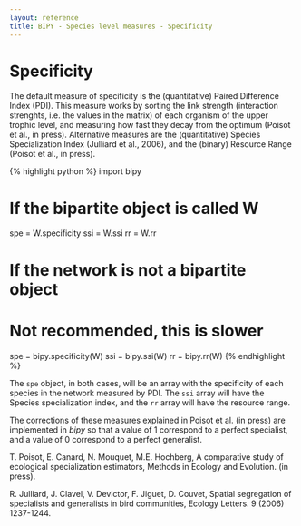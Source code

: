 ```yaml
---
layout: reference
title: BIPY - Species level measures - Specificity
---
```


# Specificity

The default measure of specificity is the (quantitative) Paired Difference Index (PDI). This measure works by sorting the link strength (interaction strenghts, i.e. the values in the matrix) of each organism of the upper trophic level, and measuring how fast they decay from the optimum (Poisot et al., in press). Alternative measures are the (quantitative) Species Specialization Index (Julliard et al., 2006), and the (binary) Resource Range (Poisot et al., in press).

{% highlight python %}
import bipy
# If the bipartite object is called W
spe = W.specificity
ssi = W.ssi
rr = W.rr
# If the network is not a bipartite object
# Not recommended, this is slower
spe = bipy.specificity(W)
ssi = bipy.ssi(W)
rr = bipy.rr(W)
{% endhighlight %}

The `spe` object, in both cases, will be an array with the specificity of each species in the network measured by PDI. The `ssi` array will have the Species specialization index, and the `rr` array will have the resource range.

The corrections of these measures explained in Poisot et al. (in press) are implemented in *bipy* so that a value of 1 correspond to a perfect specialist, and a value of 0 correspond to a perfect generalist.

<div class='ref'>T. Poisot, E. Canard, N. Mouquet, M.E. Hochberg, A comparative study of ecological specialization estimators, Methods in Ecology and Evolution. (in press).
 
R. Julliard, J. Clavel, V. Devictor, F. Jiguet, D. Couvet, Spatial segregation of specialists and generalists in bird communities, Ecology Letters. 9 (2006) 1237-1244.</div>